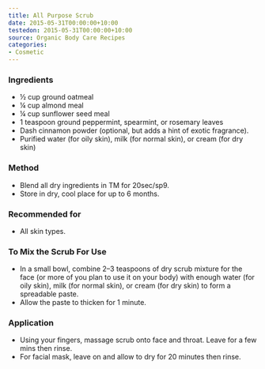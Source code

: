 ```yaml
---
title: All Purpose Scrub
date: 2015-05-31T00:00:00+10:00
testedon: 2015-05-31T00:00:00+10:00
source: Organic Body Care Recipes
categories:
- Cosmetic
---
```











### Ingredients

* ½ cup ground oatmeal
* ¼ cup almond meal
* ¼ cup sunflower seed meal 
* 1 teaspoon ground peppermint, spearmint, or rosemary leaves 
* Dash cinnamon powder (optional, but adds a hint of exotic fragrance).
* Purified water (for oily skin), milk (for normal skin), or cream (for dry skin) 

### Method

* Blend all dry ingredients in TM for 20sec/sp9.
* Store in dry, cool place for up to 6 months.

### Recommended for

-   All skin types.

### To Mix the Scrub For Use

* In a small bowl, combine 2–3 teaspoons of dry scrub mixture for the face (or more of you plan to use it on your body) with enough water (for oily skin), milk (for normal skin), or cream (for dry skin) to form a spreadable paste. 
* Allow the paste to thicken for 1 minute. 

### Application

* Using your fingers, massage scrub onto face and throat. Leave for a few mins then rinse.
* For facial mask, leave on and allow to dry for 20 minutes then rinse.
